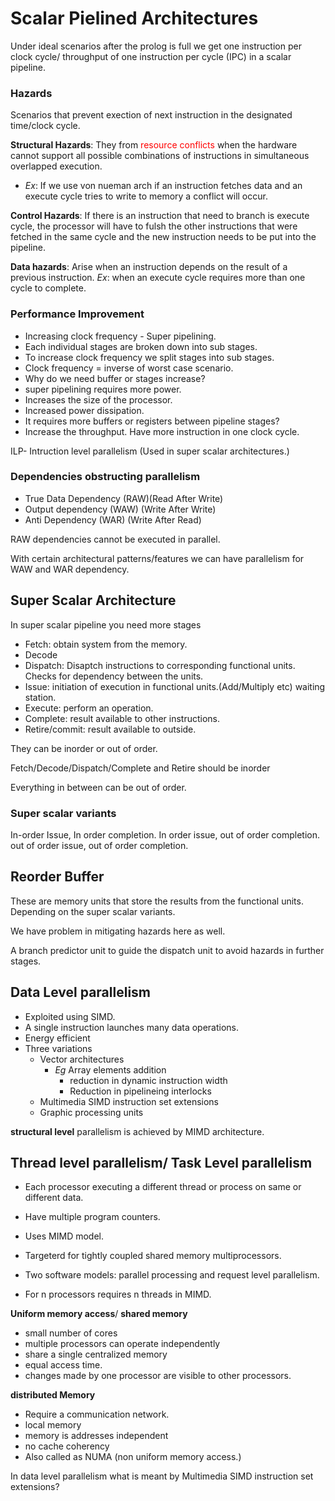 # Scalar Pielined Architectures

Under ideal scenarios after the prolog is full we get one instruction per clock cycle/ throughput of one instruction per cycle (IPC) in a scalar pipeline.

### Hazards

Scenarios that prevent exection of next instruction in the designated time/clock cycle.

__Structural Hazards__: They from <span style='color: red'>resource conflicts</span> when the hardware cannot support all possible combinations of instructions in simultaneous overlapped execution.

- _Ex_: If we use von nueman arch if an instruction fetches data and an execute cycle tries to write to memory a conflict will occur.

__Control Hazards__: If there is an instruction that need to  branch is execute cycle, the processor will have to fulsh the other instructions that were fetched in the same cycle and the new instruction needs to be put into the pipeline.

__Data hazards__: Arise when an instruction depends on the result of a previous instruction. _Ex_: when an execute cycle requires more than one cycle to complete.

### Performance Improvement

- Increasing clock frequency - Super pipelining. 
- Each individual stages are broken down into sub stages.
- To increase clock frequency we split stages into sub stages.
- Clock frequency = inverse of worst case scenario.
- Why do we need buffer or stages increase?
- super pipelining requires more power.
- Increases the size of the processor.
- Increased power dissipation.
- It requires more buffers or registers between pipeline stages?
- Increase the throughput. Have more instruction in one clock cycle.

ILP- Intruction level parallelism (Used in super scalar architectures.)

### Dependencies obstructing parallelism

- True Data Dependency (RAW)(Read After Write)
- Output dependency (WAW) (Write After Write)
- Anti Dependency (WAR) (Write After Read)

RAW dependencies cannot be executed in parallel.

With certain architectural patterns/features we can have parallelism for WAW and WAR dependency.

## Super Scalar Architecture

In super scalar pipeline you need more stages

- Fetch: obtain system from the memory.
- Decode
- Dispatch: Disaptch instructions to corresponding functional units. Checks for dependency between the units.
- Issue: initiation of execution in functional units.(Add/Multiply etc) waiting station.
- Execute: perform an operation.
- Complete: result available to other instructions.
- Retire/commit: result available to outside.

They can be inorder or out of order.

Fetch/Decode/Dispatch/Complete and Retire should be inorder

Everything in between can be out of order.

### Super scalar variants

In-order Issue, In order completion.
In order issue, out of order completion.
out of order issue, out of order completion.

## Reorder Buffer

These are memory units that store the results from the functional units. Depending on the super scalar variants.

We have problem in mitigating hazards here as well.

A branch predictor unit to guide the dispatch unit to avoid hazards in further stages.

## Data Level parallelism

- Exploited using SIMD.
- A single instruction launches many data operations.
- Energy efficient
- Three variations 
    - Vector architectures
        - _Eg_ Array elements addition
            - reduction in dynamic instruction width
            - Reduction in pipelineing interlocks
    - Multimedia SIMD instruction set extensions
    - Graphic processing units

__structural level__ parallelism is achieved by MIMD architecture.

## Thread level parallelism/ Task Level parallelism

- Each processor executing a different thread or process on same or different data.
- Have multiple program counters.
- Uses MIMD model.
- Targeterd for tightly coupled shared memory multiprocessors.
- Two software models: parallel processing and request level parallelism.

- For n processors requires n threads in MIMD.

__Uniform memory access__/ __shared memory__

- small number of cores
- multiple processors can operate independently
- share a single centralized memory
- equal access time. 
- changes made by one processor are visible to other processors.

__distributed Memory__

- Require a communication network.
- local memory 
- memory is addresses independent
- no cache coherency
- Also called as NUMA (non uniform memory access.)

In data level parallelism what is meant by Multimedia SIMD instruction set extensions?